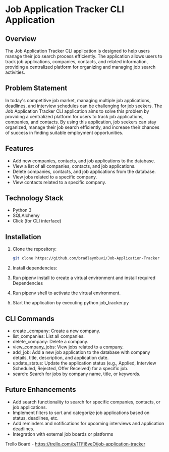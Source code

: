 # Job Application Tracker CLI Application

## Overview
The Job Application Tracker CLI application is designed to help users manage their job search process efficiently. The application allows users to track job applications, companies, contacts, and related information, providing a centralized platform for organizing and managing job search activities.

## Problem Statement
In today's competitive job market, managing multiple job applications, deadlines, and interview schedules can be challenging for job seekers. The Job Application Tracker CLI application aims to solve this problem by providing a centralized platform for users to track job applications, companies, and contacts. By using this application, job seekers can stay organized, manage their job search efficiently, and increase their chances of success in finding suitable employment opportunities.

## Features
- Add new companies, contacts, and job applications to the database.
- View a list of all companies, contacts, and job applications.
- Delete companies, contacts, and job applications from the database.
- View jobs related to a specific company.
- View contacts related to a specific company.

## Technology Stack
- Python 3
- SQLAlchemy
- Click (for CLI interface)

## Installation
1. Clone the repository:
   ```bash
   git clone https://github.com/bradleymbuvi/Job-Application-Tracker

2. Install dependencies:

3. Run pipenv install to create a virtual environment and install required Dependencies
4. Run pipenv shell to activate the virtual environment.
5. Start the application by executing python job_tracker.py

## CLI Commands

- create _company: Create a new company.
- list_companies: List all companies.
- delete_company: Delete a company.
- view_company_jobs: View jobs related to a company.
- add_job: Add a new job application to the database with company details, title, description, and application date.
- update_status: Update the application status (e.g., Applied, Interview Scheduled, Rejected, Offer Received) for a specific job.
- search: Search for jobs by company name, title, or keywords.


## Future Enhancements
- Add search functionality to search for specific companies, contacts, or job applications.
- Implement filters to sort and categorize job applications based on status, deadlines, etc.
- Add reminders and notifications for upcoming interviews and application deadlines.
- Integration with external job boards or platforms


Trello Board - https://trello.com/b/1TFi8veO/job-application-tracker